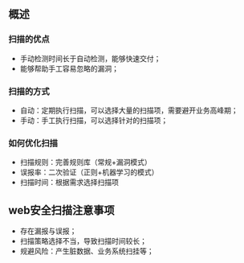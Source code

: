 ## 概述
### 扫描的优点
* 手动检测时间长于自动检测，能够快速交付；
* 能够帮助手工容易忽略的漏洞；

### 扫描的方式
* 自动：定期执行扫描，可以选择大量的扫描项，需要避开业务高峰期；
* 手动：手工执行扫描，可以选择针对的扫描项；


### 如何优化扫描
* 扫描规则：完善规则库（常规+漏洞模式）
* 误报率：二次验证（正则+机器学习的模式）
* 扫描时间：根据需求选择扫描项

## web安全扫描注意事项
* 存在漏报与误报；
* 扫描策略选择不当，导致扫描时间较长；
* 规避风险：产生脏数据、业务系统扫挂等；
